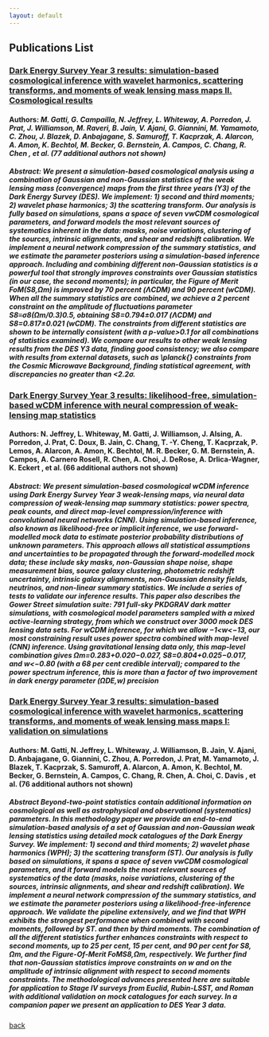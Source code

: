 ```yaml
---
layout: default
---
```


## Publications List

### [Dark Energy Survey Year 3 results: simulation-based cosmological inference with wavelet harmonics, scattering transforms, and moments of weak lensing mass maps II. Cosmological results](https://arxiv.org/abs/2405.10881)

#### **Authors:** _M. Gatti, G. Campailla, N. Jeffrey, L. Whiteway, A. Porredon, J. Prat, J. Williamson, M. Raveri, B. Jain, V. Ajani, G. Giannini, M. Yamamoto, C. Zhou, J. Blazek, D. Anbajagane, S. Samuroff, T. Kacprzak, A. Alarcon, A. Amon, K. Bechtol, M. Becker, G. Bernstein, A. Campos, C. Chang, R. Chen , et al. (77 additional authors not shown)_ 

##### Abstract: We present a simulation-based cosmological analysis using a combination of Gaussian and non-Gaussian statistics of the weak lensing mass (convergence) maps from the first three years (Y3) of the Dark Energy Survey (DES). We implement: 1) second and third moments; 2) wavelet phase harmonics; 3) the scattering transform. Our analysis is fully based on simulations, spans a space of seven νwCDM cosmological parameters, and forward models the most relevant sources of systematics inherent in the data: masks, noise variations, clustering of the sources, intrinsic alignments, and shear and redshift calibration. We implement a neural network compression of the summary statistics, and we estimate the parameter posteriors using a simulation-based inference approach. Including and combining different non-Gaussian statistics is a powerful tool that strongly improves constraints over Gaussian statistics (in our case, the second moments); in particular, the Figure of Merit FoM(S8,Ωm) is improved by 70 percent (ΛCDM) and 90 percent (wCDM). When all the summary statistics are combined, we achieve a 2 percent constraint on the amplitude of fluctuations parameter S8≡σ8(Ωm/0.3)0.5, obtaining S8=0.794±0.017 (ΛCDM) and S8=0.817±0.021 (wCDM). The constraints from different statistics are shown to be internally consistent (with a p-value>0.1 for all combinations of statistics examined). We compare our results to other weak lensing results from the DES Y3 data, finding good consistency; we also compare with results from external datasets, such as \planck{} constraints from the Cosmic Microwave Background, finding statistical agreement, with discrepancies no greater than <2.2σ. 

### [Dark Energy Survey Year 3 results: likelihood-free, simulation-based wCDM inference with neural compression of weak-lensing map statistics](https://arxiv.org/abs/2403.02314)

#### **Authors:** N. Jeffrey, L. Whiteway, M. Gatti, J. Williamson, J. Alsing, A. Porredon, J. Prat, C. Doux, B. Jain, C. Chang, T. -Y. Cheng, T. Kacprzak, P. Lemos, A. Alarcon, A. Amon, K. Bechtol, M. R. Becker, G. M. Bernstein, A. Campos, A. Carnero Rosell, R. Chen, A. Choi, J. DeRose, A. Drlica-Wagner, K. Eckert , et al. (66 additional authors not shown)

##### Abstract: We present simulation-based cosmological wCDM inference using Dark Energy Survey Year 3 weak-lensing maps, via neural data compression of weak-lensing map summary statistics: power spectra, peak counts, and direct map-level compression/inference with convolutional neural networks (CNN). Using simulation-based inference, also known as likelihood-free or implicit inference, we use forward-modelled mock data to estimate posterior probability distributions of unknown parameters. This approach allows all statistical assumptions and uncertainties to be propagated through the forward-modelled mock data; these include sky masks, non-Gaussian shape noise, shape measurement bias, source galaxy clustering, photometric redshift uncertainty, intrinsic galaxy alignments, non-Gaussian density fields, neutrinos, and non-linear summary statistics. We include a series of tests to validate our inference results. This paper also describes the Gower Street simulation suite: 791 full-sky PKDGRAV dark matter simulations, with cosmological model parameters sampled with a mixed active-learning strategy, from which we construct over 3000 mock DES lensing data sets. For wCDM inference, for which we allow −1<w<−13, our most constraining result uses power spectra combined with map-level (CNN) inference. Using gravitational lensing data only, this map-level combination gives Ωm=0.283+0.020−0.027, S8=0.804+0.025−0.017, and w<−0.80 (with a 68 per cent credible interval); compared to the power spectrum inference, this is more than a factor of two improvement in dark energy parameter (ΩDE,w) precision

### [Dark Energy Survey Year 3 results: simulation-based cosmological inference with wavelet harmonics, scattering transforms, and moments of weak lensing mass maps I: validation on simulations](https://arxiv.org/abs/2310.17557)

#### **Authors:**  M. Gatti, N. Jeffrey, L. Whiteway, J. Williamson, B. Jain, V. Ajani, D. Anbajagane, G. Giannini, C. Zhou, A. Porredon, J. Prat, M. Yamamoto, J. Blazek, T. Kacprzak, S. Samuroff, A. Alarcon, A. Amon, K. Bechtol, M. Becker, G. Bernstein, A. Campos, C. Chang, R. Chen, A. Choi, C. Davis , et al. (76 additional authors not shown)

##### Abstract Beyond-two-point statistics contain additional information on cosmological as well as astrophysical and observational (systematics) parameters. In this methodology paper we provide an end-to-end simulation-based analysis of a set of Gaussian and non-Gaussian weak lensing statistics using detailed mock catalogues of the Dark Energy Survey. We implement: 1) second and third moments; 2) wavelet phase harmonics (WPH); 3) the scattering transform (ST). Our analysis is fully based on simulations, it spans a space of seven νwCDM cosmological parameters, and it forward models the most relevant sources of systematics of the data (masks, noise variations, clustering of the sources, intrinsic alignments, and shear and redshift calibration). We implement a neural network compression of the summary statistics, and we estimate the parameter posteriors using a likelihood-free-inference approach. We validate the pipeline extensively, and we find that WPH exhibits the strongest performance when combined with second moments, followed by ST. and then by third moments. The combination of all the different statistics further enhances constraints with respect to second moments, up to 25 per cent, 15 per cent, and 90 per cent for S8, Ωm, and the Figure-Of-Merit FoMS8,Ωm, respectively. We further find that non-Gaussian statistics improve constraints on w and on the amplitude of intrinsic alignment with respect to second moments constraints. The methodological advances presented here are suitable for application to Stage IV surveys from Euclid, Rubin-LSST, and Roman with additional validation on mock catalogues for each survey. In a companion paper we present an application to DES Year 3 data.

[back](./)
